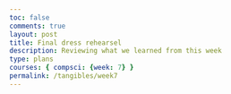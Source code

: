 ```yaml
---
toc: false
comments: true
layout: post
title: Final dress rehearsel
description: Reviewing what we learned from this week
type: plans
courses: { compsci: {week: 7} }
permalink: /tangibles/week7
---
```



